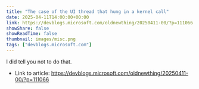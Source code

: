 ```yaml
---
title: "The case of the UI thread that hung in a kernel call"
date: 2025-04-11T14:00:00+00:00
link: https://devblogs.microsoft.com/oldnewthing/20250411-00/?p=111066
showShare: false
showReadTime: false
thumbnail: images/misc.png
tags: ["devblogs.microsoft.com"]
---
```

I did tell you not to do that.

- Link to article: https://devblogs.microsoft.com/oldnewthing/20250411-00/?p=111066